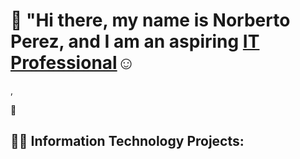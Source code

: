 # 👋 "Hi there, my name is Norberto Perez, and I am an aspiring <a href="">IT Professional</a>☺</h1>,
🚀

<h2>👨‍💻 Information Technology Projects:</h2>


<a href="https://github.com/Norberto-Perez1/Managing-users-and-group-policies-with-Active-Directory">
